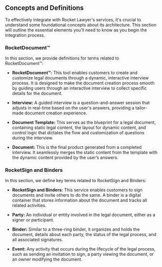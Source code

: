 ## Concepts and Definitions

To effectively integrate with Rocket Lawyer's services, it's crucial to understand some foundational concepts about its architecture. This section will outline the essential elements you'll need to know as you begin the integration process.

### RocketDocument™

In this section, we provide definitions for terms related to RocketDocument™:

- **RocketDocument™:** This tool enables customers to create and customize legal documents through a dynamic, interactive interview process. It is designed to make the document creation process smooth by guiding users through an interactive interview to collect specific details for the document.

- **Interview:** A guided interview is a question-and-answer session that adjusts in real-time based on the user's answers, providing a tailor-made document creation experience.

- **Document Template:** This serves as the blueprint for a legal document, containing static legal content, the layout for dynamic content, and control logic that dictates the flow and customization of questions during the interview.

- **Document:** This is the final product generated from a completed interview. It seamlessly merges the static content from the template with the dynamic content provided by the user’s answers.


### RocketSign and Binders

In this section, we define key terms related to RocketSign and Binders:

- **RocketSign and Binders:** This service enables customers to sign documents and invite others to do the same. A binder is a digital container that stores information about the document and tracks all related activities.

- **Party:** An individual or entity involved in the legal document, either as a signer or participant.

- **Binder:** Similar to a three-ring binder, it organizes and holds the document, details about each party, the status of the legal process, and all associated signatures.

- **Event:** Any activity that occurs during the lifecycle of the legal process, such as sending an invitation to sign, a party viewing the document, or an owner modifying the document.


